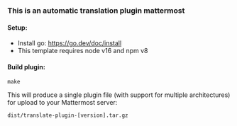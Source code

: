### This is an automatic translation plugin mattermost
#### Setup:
- Install go: https://go.dev/doc/install
- This template requires node v16 and npm v8
#### Build plugin:
```
make
```
This will produce a single plugin file (with support for multiple architectures) for upload to your Mattermost server:
```
dist/translate-plugin-[version].tar.gz
```